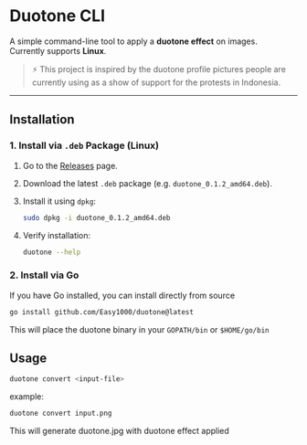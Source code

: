 # Duotone CLI

A simple command-line tool to apply a **duotone effect** on images.  
Currently supports **Linux**.

> ⚡ This project is inspired by the duotone profile pictures people are currently using as a show of support for the protests in Indonesia.

---

## Installation

### 1. Install via `.deb` Package (Linux)

1. Go to the [Releases](https://github.com/Easy1000/duotone/releases) page.
2. Download the latest `.deb` package (e.g. `duotone_0.1.2_amd64.deb`).
3. Install it using `dpkg`:

   ```bash
   sudo dpkg -i duotone_0.1.2_amd64.deb
   ```

4. Verify installation:

   ```bash
   duotone --help
   ```

### 2. Install via Go

If you have Go installed, you can install directly from source

```bash
go install github.com/Easy1000/duotone@latest
```

This will place the duotone binary in your `GOPATH/bin` or `$HOME/go/bin`

## Usage

```bash
duotone convert <input-file>
```

example:

```bash
duotone convert input.png
```

This will generate duotone.jpg with duotone effect applied
